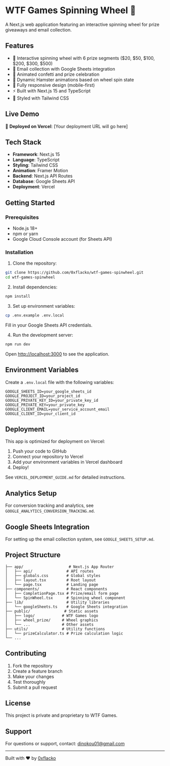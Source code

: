 # WTF Games Spinning Wheel 🎯

A Next.js web application featuring an interactive spinning wheel for prize giveaways and email collection.

## Features

- 🎲 Interactive spinning wheel with 6 prize segments ($20, $50, $100, $200, $300, $500)
- 📧 Email collection with Google Sheets integration
- 🎉 Animated confetti and prize celebration
- 🐹 Dynamic Hamster animations based on wheel spin state
- 📱 Fully responsive design (mobile-first)
- ⚡ Built with Next.js 15 and TypeScript
- 🎨 Styled with Tailwind CSS

## Live Demo

🚀 **Deployed on Vercel**: [Your deployment URL will go here]

## Tech Stack

- **Framework**: Next.js 15
- **Language**: TypeScript
- **Styling**: Tailwind CSS
- **Animation**: Framer Motion
- **Backend**: Next.js API Routes
- **Database**: Google Sheets API
- **Deployment**: Vercel

## Getting Started

### Prerequisites

- Node.js 18+
- npm or yarn
- Google Cloud Console account (for Sheets API)

### Installation

1. Clone the repository:

```bash
git clone https://github.com/0xflacko/wtf-games-spinwheel.git
cd wtf-games-spinwheel
```

2. Install dependencies:

```bash
npm install
```

3. Set up environment variables:

```bash
cp .env.example .env.local
```

Fill in your Google Sheets API credentials.

4. Run the development server:

```bash
npm run dev
```

Open [http://localhost:3000](http://localhost:3000) to see the application.

## Environment Variables

Create a `.env.local` file with the following variables:

```env
GOOGLE_SHEETS_ID=your_google_sheets_id
GOOGLE_PROJECT_ID=your_project_id
GOOGLE_PRIVATE_KEY_ID=your_private_key_id
GOOGLE_PRIVATE_KEY=your_private_key
GOOGLE_CLIENT_EMAIL=your_service_account_email
GOOGLE_CLIENT_ID=your_client_id
```

## Deployment

This app is optimized for deployment on Vercel:

1. Push your code to GitHub
2. Connect your repository to Vercel
3. Add your environment variables in Vercel dashboard
4. Deploy!

See `VERCEL_DEPLOYMENT_GUIDE.md` for detailed instructions.

## Analytics Setup

For conversion tracking and analytics, see `GOOGLE_ANALYTICS_CONVERSION_TRACKING.md`.

## Google Sheets Integration

For setting up the email collection system, see `GOOGLE_SHEETS_SETUP.md`.

## Project Structure

```
├── app/                    # Next.js App Router
│   ├── api/               # API routes
│   ├── globals.css        # Global styles
│   ├── layout.tsx         # Root layout
│   └── page.tsx           # Landing page
├── components/            # React components
│   ├── CompletionPage.tsx # Prize/email form page
│   └── SpinWheel.tsx      # Spinning wheel component
├── lib/                   # Utility libraries
│   └── googleSheets.ts    # Google Sheets integration
├── public/               # Static assets
│   ├── logo/            # WTF Games logo
│   ├── wheel_prize/     # Wheel graphics
│   └── ...              # Other assets
├── utils/               # Utility functions
│   └── prizeCalculator.ts # Prize calculation logic
└── ...
```

## Contributing

1. Fork the repository
2. Create a feature branch
3. Make your changes
4. Test thoroughly
5. Submit a pull request

## License

This project is private and proprietary to WTF Games.

## Support

For questions or support, contact: dinokou01@gmail.com

---

Built with ❤️ by [0xflacko](https://github.com/0xflacko)
